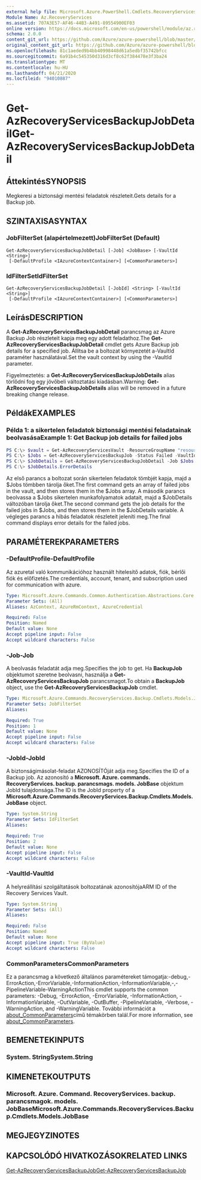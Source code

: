 ```yaml
---
external help file: Microsoft.Azure.PowerShell.Cmdlets.RecoveryServices.Backup.dll-Help.xml
Module Name: Az.RecoveryServices
ms.assetid: 707A3E57-AF46-44B3-A491-89554900EF03
online version: https://docs.microsoft.com/en-us/powershell/module/az.recoveryservices/get-azrecoveryservicesbackupjobdetail
schema: 2.0.0
content_git_url: https://github.com/Azure/azure-powershell/blob/master/src/RecoveryServices/RecoveryServices/help/Get-AzRecoveryServicesBackupJobDetail.md
original_content_git_url: https://github.com/Azure/azure-powershell/blob/master/src/RecoveryServices/RecoveryServices/help/Get-AzRecoveryServicesBackupJobDetail.md
ms.openlocfilehash: 81c1aeded9b4bb40998448d61a5edbf35742bfcc
ms.sourcegitcommit: 6a91b4c545350d316d3cf8c62f384478e3f3ba24
ms.translationtype: MT
ms.contentlocale: hu-HU
ms.lasthandoff: 04/21/2020
ms.locfileid: "94010887"
---
```

# <span data-ttu-id="04398-101">Get-AzRecoveryServicesBackupJobDetail</span><span class="sxs-lookup"><span data-stu-id="04398-101">Get-AzRecoveryServicesBackupJobDetail</span></span>

## <span data-ttu-id="04398-102">Áttekintés</span><span class="sxs-lookup"><span data-stu-id="04398-102">SYNOPSIS</span></span>

<span data-ttu-id="04398-103">Megkeresi a biztonsági mentési feladatok részleteit.</span><span class="sxs-lookup"><span data-stu-id="04398-103">Gets details for a Backup job.</span></span>

## <span data-ttu-id="04398-104">SZINTAXISA</span><span class="sxs-lookup"><span data-stu-id="04398-104">SYNTAX</span></span>

### <span data-ttu-id="04398-105">JobFilterSet (alapértelmezett)</span><span class="sxs-lookup"><span data-stu-id="04398-105">JobFilterSet (Default)</span></span>
```
Get-AzRecoveryServicesBackupJobDetail [-Job] <JobBase> [-VaultId <String>]
 [-DefaultProfile <IAzureContextContainer>] [<CommonParameters>]
```

### <span data-ttu-id="04398-106">IdFilterSet</span><span class="sxs-lookup"><span data-stu-id="04398-106">IdFilterSet</span></span>
```
Get-AzRecoveryServicesBackupJobDetail [-JobId] <String> [-VaultId <String>]
 [-DefaultProfile <IAzureContextContainer>] [<CommonParameters>]
```

## <span data-ttu-id="04398-107">Leírás</span><span class="sxs-lookup"><span data-stu-id="04398-107">DESCRIPTION</span></span>

<span data-ttu-id="04398-108">A **Get-AzRecoveryServicesBackupJobDetail** parancsmag az Azure Backup Job részleteit kapja meg egy adott feladathoz.</span><span class="sxs-lookup"><span data-stu-id="04398-108">The **Get-AzRecoveryServicesBackupJobDetail** cmdlet gets Azure Backup job details for a specified job.</span></span>
<span data-ttu-id="04398-109">Állítsa be a boltozat környezetét a-VaultId paraméter használatával.</span><span class="sxs-lookup"><span data-stu-id="04398-109">Set the vault context by using the -VaultId parameter.</span></span>

<span data-ttu-id="04398-110">Figyelmeztetés: a **Get-AzRecoveryServicesBackupJobDetails** alias törlődni fog egy jövőbeli változtatási kiadásban.</span><span class="sxs-lookup"><span data-stu-id="04398-110">Warning: **Get-AzRecoveryServicesBackupJobDetails** alias will be removed in a future breaking change release.</span></span>

## <span data-ttu-id="04398-111">Példák</span><span class="sxs-lookup"><span data-stu-id="04398-111">EXAMPLES</span></span>

### <span data-ttu-id="04398-112">Példa 1: a sikertelen feladatok biztonsági mentési feladatainak beolvasása</span><span class="sxs-lookup"><span data-stu-id="04398-112">Example 1: Get Backup job details for failed jobs</span></span>

```powershell
PS C:\> $vault = Get-AzRecoveryServicesVault -ResourceGroupName "resourceGroup" -Name "vaultName"
PS C:\> $Jobs = Get-AzRecoveryServicesBackupJob -Status Failed -VaultId $vault.ID
PS C:\> $JobDetails = Get-AzRecoveryServicesBackupJobDetail -Job $Jobs[0] -VaultId $vault.ID
PS C:\> $JobDetails.ErrorDetails
```

<span data-ttu-id="04398-113">Az első parancs a boltozat során sikertelen feladatok tömbjét kapja, majd a $Jobs tömbben tárolja őket.</span><span class="sxs-lookup"><span data-stu-id="04398-113">The first command gets an array of failed jobs in the vault, and then stores them in the $Jobs array.</span></span>
<span data-ttu-id="04398-114">A második parancs beolvassa a $Jobs sikertelen munkafolyamatok adatait, majd a $JobDetails változóban tárolja őket.</span><span class="sxs-lookup"><span data-stu-id="04398-114">The second command gets the job details for the failed jobs in $Jobs, and then stores them in the $JobDetails variable.</span></span>
<span data-ttu-id="04398-115">A végleges parancs a hibás feladatok részleteit jeleníti meg.</span><span class="sxs-lookup"><span data-stu-id="04398-115">The final command displays error details for the failed jobs.</span></span>

## <span data-ttu-id="04398-116">PARAMÉTEREK</span><span class="sxs-lookup"><span data-stu-id="04398-116">PARAMETERS</span></span>

### <span data-ttu-id="04398-117">-DefaultProfile</span><span class="sxs-lookup"><span data-stu-id="04398-117">-DefaultProfile</span></span>

<span data-ttu-id="04398-118">Az azuretal való kommunikációhoz használt hitelesítő adatok, fiók, bérlői fiók és előfizetés.</span><span class="sxs-lookup"><span data-stu-id="04398-118">The credentials, account, tenant, and subscription used for communication with azure.</span></span>

```yaml
Type: Microsoft.Azure.Commands.Common.Authentication.Abstractions.Core.IAzureContextContainer
Parameter Sets: (All)
Aliases: AzContext, AzureRmContext, AzureCredential

Required: False
Position: Named
Default value: None
Accept pipeline input: False
Accept wildcard characters: False
```

### <span data-ttu-id="04398-119">-Job</span><span class="sxs-lookup"><span data-stu-id="04398-119">-Job</span></span>

<span data-ttu-id="04398-120">A beolvasás feladatát adja meg.</span><span class="sxs-lookup"><span data-stu-id="04398-120">Specifies the job to get.</span></span>
<span data-ttu-id="04398-121">Ha **BackupJob** objektumot szeretne beolvasni, használja a **Get-AzRecoveryServicesBackupJob** parancsmagot.</span><span class="sxs-lookup"><span data-stu-id="04398-121">To obtain a **BackupJob** object, use the **Get-AzRecoveryServicesBackupJob** cmdlet.</span></span>

```yaml
Type: Microsoft.Azure.Commands.RecoveryServices.Backup.Cmdlets.Models.JobBase
Parameter Sets: JobFilterSet
Aliases:

Required: True
Position: 1
Default value: None
Accept pipeline input: False
Accept wildcard characters: False
```

### <span data-ttu-id="04398-122">-JobId</span><span class="sxs-lookup"><span data-stu-id="04398-122">-JobId</span></span>

<span data-ttu-id="04398-123">A biztonságimásolat-feladat AZONOSÍTÓját adja meg.</span><span class="sxs-lookup"><span data-stu-id="04398-123">Specifies the ID of a Backup job.</span></span>
<span data-ttu-id="04398-124">Az azonosító a **Microsoft. Azure. commands. RecoveryServices. backup. parancsmags. models. JobBase** objektum JobId tulajdonsága.</span><span class="sxs-lookup"><span data-stu-id="04398-124">The ID is the JobId property of a **Microsoft.Azure.Commands.RecoveryServices.Backup.Cmdlets.Models.JobBase** object.</span></span>

```yaml
Type: System.String
Parameter Sets: IdFilterSet
Aliases:

Required: True
Position: 2
Default value: None
Accept pipeline input: False
Accept wildcard characters: False
```

### <span data-ttu-id="04398-125">-VaultId</span><span class="sxs-lookup"><span data-stu-id="04398-125">-VaultId</span></span>

<span data-ttu-id="04398-126">A helyreállítási szolgáltatások boltozatának azonosítója</span><span class="sxs-lookup"><span data-stu-id="04398-126">ARM ID of the Recovery Services Vault.</span></span>

```yaml
Type: System.String
Parameter Sets: (All)
Aliases:

Required: False
Position: Named
Default value: None
Accept pipeline input: True (ByValue)
Accept wildcard characters: False
```

### <span data-ttu-id="04398-127">CommonParameters</span><span class="sxs-lookup"><span data-stu-id="04398-127">CommonParameters</span></span>
<span data-ttu-id="04398-128">Ez a parancsmag a következő általános paramétereket támogatja:-debug,-ErrorAction,-ErrorVariable,-InformationAction,-InformationVariable,-,-PipelineVariable-WarningAction</span><span class="sxs-lookup"><span data-stu-id="04398-128">This cmdlet supports the common parameters: -Debug, -ErrorAction, -ErrorVariable, -InformationAction, -InformationVariable, -OutVariable, -OutBuffer, -PipelineVariable, -Verbose, -WarningAction, and -WarningVariable.</span></span> <span data-ttu-id="04398-129">További információt a [about_CommonParameters](http://go.microsoft.com/fwlink/?LinkID=113216)című témakörben talál.</span><span class="sxs-lookup"><span data-stu-id="04398-129">For more information, see [about_CommonParameters](http://go.microsoft.com/fwlink/?LinkID=113216).</span></span>

## <span data-ttu-id="04398-130">BEMENETEK</span><span class="sxs-lookup"><span data-stu-id="04398-130">INPUTS</span></span>

### <span data-ttu-id="04398-131">System. String</span><span class="sxs-lookup"><span data-stu-id="04398-131">System.String</span></span>

## <span data-ttu-id="04398-132">KIMENETEK</span><span class="sxs-lookup"><span data-stu-id="04398-132">OUTPUTS</span></span>

### <span data-ttu-id="04398-133">Microsoft. Azure. Command. RecoveryServices. backup. parancsmagok. models. JobBase</span><span class="sxs-lookup"><span data-stu-id="04398-133">Microsoft.Azure.Commands.RecoveryServices.Backup.Cmdlets.Models.JobBase</span></span>

## <span data-ttu-id="04398-134">MEGJEGYZI</span><span class="sxs-lookup"><span data-stu-id="04398-134">NOTES</span></span>

## <span data-ttu-id="04398-135">KAPCSOLÓDÓ HIVATKOZÁSOK</span><span class="sxs-lookup"><span data-stu-id="04398-135">RELATED LINKS</span></span>

[<span data-ttu-id="04398-136">Get-AzRecoveryServicesBackupJob</span><span class="sxs-lookup"><span data-stu-id="04398-136">Get-AzRecoveryServicesBackupJob</span></span>](./Get-AzRecoveryServicesBackupJob.md)
